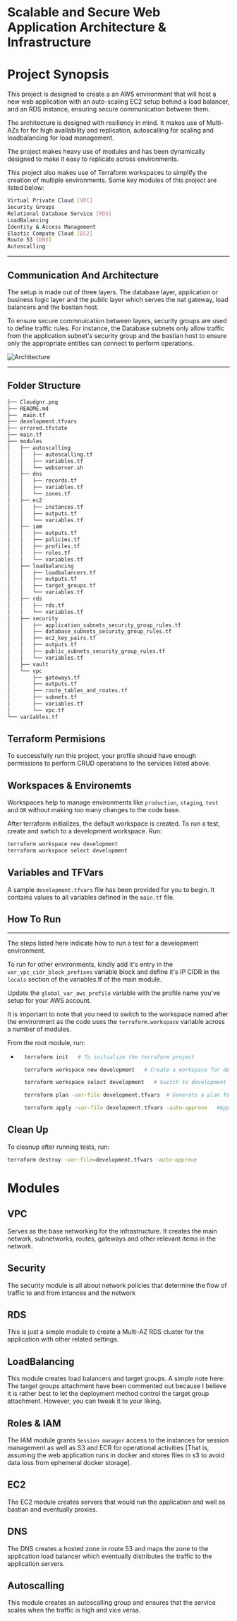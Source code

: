 # Scalable and Secure Web Application Architecture & Infrastructure

# Project Synopsis
This project is designed to create a an AWS environment that will host a new web application with an auto-scaling EC2 setup
behind a load balancer, and an RDS instance, ensuring secure communication
between them.

The architecture is designed with resiliency in mind. It makes use of Multi-AZs for for high availability and replication, autoscalling for scaling and loadbalancing for load management.

The project makes heavy use of modules and has been dynamically designed to make it easy to replicate across environments.

This project also makes use of Terraform workspaces to simplify the creation of multiple environments. Some key modules of this project are listed below:

```bash
Virtual Private Cloud [VPC]
Security Groups
Relational Database Service [RDS]
LoadBalancing
Identity & Access Management
Elastic Compute Cloud [EC2]
Route 53 [DNS]
Autoscalling
```
-------------------------------------------------------
<!-- # How to run
Open your terminal at the root of the project and initialize terraform:
```bash
terraform init
``` -->

## Communication And Architecture
The setup is made out of three layers. The database layer, application or business logic layer and the public layer which serves the nat gateway, load balancers and the bastian host.

To ensure secure commnuication between layers, security groups are used to define traffic rules. For instance, the Database subnets only allow traffic from the application subnet's security group and the bastian host to ensure only the appropriate entities can connect to perform operations.

![Architecture](./Cloudgnr.png)

------------------------------------------

## Folder Structure
```bash
├── Cloudgnr.png
├── README.md
├── _main.tf
├── development.tfvars
├── errored.tfstate
├── main.tf
├── modules
│   ├── autoscalling
│   │   ├── autoscalling.tf
│   │   ├── variables.tf
│   │   └── webserver.sh
│   ├── dns
│   │   ├── records.tf
│   │   ├── variables.tf
│   │   └── zones.tf
│   ├── ec2
│   │   ├── instances.tf
│   │   ├── outputs.tf
│   │   └── variables.tf
│   ├── iam
│   │   ├── outputs.tf
│   │   ├── policies.tf
│   │   ├── profiles.tf
│   │   ├── roles.tf
│   │   └── variables.tf
│   ├── loadbalancing
│   │   ├── loadbalancers.tf
│   │   ├── outputs.tf
│   │   ├── target_groups.tf
│   │   └── variables.tf
│   ├── rds
│   │   ├── rds.tf
│   │   └── variables.tf
│   ├── security
│   │   ├── application_subnets_security_group_rules.tf
│   │   ├── database_subnets_security_group_rules.tf
│   │   ├── ec2_key_pairs.tf
│   │   ├── outputs.tf
│   │   ├── public_subnets_security_group_rules.tf
│   │   └── variables.tf
│   ├── vault
│   └── vpc
│       ├── gateways.tf
│       ├── outputs.tf
│       ├── route_tables_and_routes.tf
│       ├── subnets.tf
│       ├── variables.tf
│       └── vpc.tf
└── variables.tf
```

## Terraform Permisions
To successfully run this project, your profile should have enough permissions to perform CRUD operations to the services listed above.

## Workspaces & Environemts
Workspaces help to manage environments like `production`, `staging`, `test` and `DR` without making too many changes to the code base.

After terraform initializes, the default workspace is created. To run a test, create and swtich to a development workspace. Run:
```bash
terraform workspace new development
terraform workspace select development
```


## Variables and TFVars
A sample `development.tfvars` file has been provided for you to begin. It contains values to all variables defined in the `main.tf` file.

## How To Run
---------------------------------
The steps listed here indicate how to run a test for a development environment.

To run for other environments, kindly add it's entry in the `var_vpc_cidr_block_prefixes` variable block and define it's IP CIDR in the `locals` section of the variables.tf of the main module.

Update the `global_var_aws_profile` variable with the profile name you've setup for your AWS account.


It is important to note that you need to switch to the workspace named after the environment as the code uses the `terraform.workspace` variable across a number of modules.

From the root module, run:
* ```bash
    terraform init   # To initialize the terraform project

    terraform workspace new development   # Create a workspace for development environment

    terraform workspace select development   # Switch to development workspsace

    terraform plan -var-file development.tfvars  # Generate a plan for your infrastructure

    terraform apply -var-file development.tfvars -auto-approve   #Apply plan and auto approve apply action.
    ```


## Clean Up
To cleanup after running tests, run:
```bash
terraform destroy -var-file=development.tfvars -auto-approve
```

# Modules
## VPC
Serves as the base networking for the infrastructure. It creates the main network, subnetworks, routes, gateways and other relevant items in the network.

## Security
The security module is all about network policies that determine the flow of traffic to and from intances and the network

## RDS
This is just a simple module to create a Multi-AZ RDS cluster for the application with other related settings.

## LoadBalancing
This module creates load balancers and target groups.
A simple note here: The target groups attachment have been commented out because I believe it is rather best to let the deployment method control the target group attachment. However, you can tweak it to your liking.

## Roles & IAM
The IAM module grants `Session manager` access to the instances for session management as well as S3 and ECR for operational activities [That is, assuming the web application runs in docker and stores files in s3 to avoid data loss from ephemeral docker storage].

## EC2
The EC2 module creates servers that would run the application and well as bastian and eventually proxies.

## DNS
The DNS creates a hosted zone in route 53 and maps the zone to the application load balancer which eventually distributes the traffic to the application servers.

## Autoscalling
This module creates an autoscalling group and ensures that the service scales when the traffic is high and vice versa.

